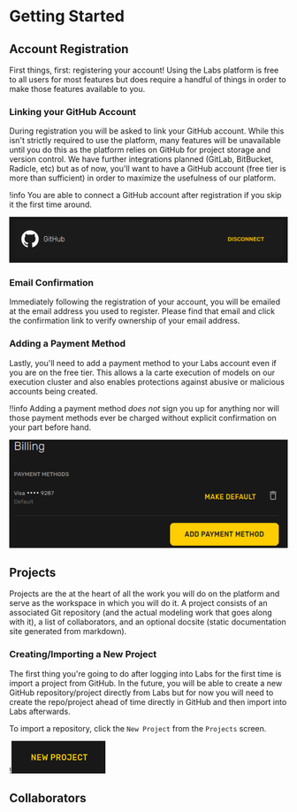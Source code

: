 # Getting Started
## Account Registration
First things, first: registering your account! Using the Labs platform is free to all users for most features but does require a handful of things in order to make those features available to you.

### Linking your GitHub Account
During registration you will be asked to link your GitHub account. While this isn't strictly required to use the platform, many features will be unavailable until you do this as the platform relies on GitHub for project storage and version control. We have further integrations planned (GitLab, BitBucket, Radicle, etc) but as of now, you'll want to have a GitHub account (free tier is more than sufficient) in order to maximize the usefulness of our platform.

!info
    You are able to connect a GitHub account after registration if you skip it the first time around.
    
![](images/github-connection.png)

### Email Confirmation
Immediately following the registration of your account, you will be emailed at the email address you used to register. Please find that email and click the confirmation link to verify ownership of your email address.

### Adding a Payment Method
Lastly, you'll need to add a payment method to your Labs account even if you are on the free tier. This allows a la carte execution of models on our execution cluster and also enables protections against abusive or malicious accounts being created.

!!info
    Adding a payment method *does not* sign you up for anything nor will those payment methods ever be charged without explicit confirmation on your part before hand.

![](images/payment-method.png)

## Projects
Projects are the at the heart of all the work you will do on the platform and serve as the workspace in which you will do it. A project consists of an associated Git repository (and the actual modeling work that goes along with it), a list of collaborators, and an optional docsite (static documentation site generated from markdown).

### Creating/Importing a New Project
The first thing you're going to do after logging into Labs for the first time is import a project from GitHub. In the future, you will be able to create a new GitHub repository/project directly from Labs but for now you will need to create the repo/project ahead of time directly in GitHub and then import into Labs afterwards.

To import a repository, click the `New Project` from the `Projects` screen.

!![](images/new-project.png)

## Collaborators